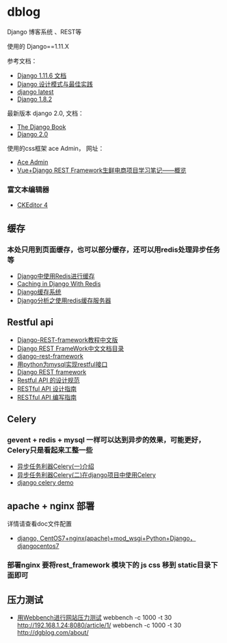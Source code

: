 # dblog
Django 博客系统 、REST等

使用的 Django==1.11.X

参考文档：
- [Django 1.11.6 文档](http://python.usyiyi.cn/translate/Django_111/index.html)
- [Django 设计模式与最佳实践](https://wizardforcel.gitbooks.io/django-design-patterns-and-best-practices/index.html)
- [django latest](http://django-intro-zh.readthedocs.io/zh_CN/latest/)
- [Django 1.8.2](http://python.usyiyi.cn/translate/django_182/index.html)

最新版本 django 2.0, 文档：
- [The Django Book](http://djangobook.py3k.cn/2.0/)
- [Django 2.0](https://wizardforcel.gitbooks.io/django-book-20-zh-cn/content/1.html)


使用的css框架 ace Admin， 网址：
- [Ace Admin](http://ace.jeka.by/index.html)
- [Vue+Django REST Framework生鲜电商项目学习笔记——概览 ](http://lawtech0902.com/2017/11/03/vue-django-1-1/)

### 富文本编辑器
- [CKEditor 4](https://ckeditor.com/ckeditor-4/download/releases/)

## 缓存
### 本处只用到页面缓存，也可以部分缓存，还可以用redis处理异步任务等
- [Django中使用Redis进行缓存](https://python.freelycode.com/contribution/detail/618)
- [Caching in Django With Redis ](https://realpython.com/blog/python/caching-in-django-with-redis/)
- [Django缓存系统](http://www.cnblogs.com/linxiyue/p/7494540.html)
- [Django分析之使用redis缓存服务器](http://www.cnblogs.com/fuhuixiang/p/4174896.html)

## Restful api
- [Django-REST-framework教程中文版](https://darkcooking.gitbooks.io/django-rest-framework-cn/content/)
- [Django REST FrameWork中文文档目录](http://www.chenxm.cc/post/299.html?zhihu)
- [django-rest-framework](http://www.django-rest-framework.org/)
- [用python为mysql实现restful接口](http://www.vimer.cn/archives/2942.html)
- [Django REST framework](http://www.django-rest-framework.org/)
- [Restful API 的设计规范](https://novoland.github.io/%E8%AE%BE%E8%AE%A1/2015/08/17/Restful%20API%20%E7%9A%84%E8%AE%BE%E8%AE%A1%E8%A7%84%E8%8C%83.html)
- [RESTful API 设计指南](http://www.ruanyifeng.com/blog/2014/05/restful_api.html)
- [RESTful API 编写指南](https://blog.igevin.info/posts/restful-api-get-started-to-write/)

## Celery  
### gevent + redis + mysql 一样可以达到异步的效果，可能更好，Celery只是看起来工整一些  ###
- [异步任务利器Celery(一)介绍](http://www.cnblogs.com/linxiyue/p/7502561.html)
- [异步任务利器Celery(二)在django项目中使用Celery](http://www.cnblogs.com/linxiyue/p/7518535.html)
- [django celery demo](https://github.com/celery/celery/tree/master/examples/django)


## apache + nginx 部署
详情请查看doc文件配置
- [django, CentOS7+nginx(apache)+mod_wsgi+Python+Django，djangocentos7](http://www.bkjia.com/Pythonjc/1223954.html)
### 部署nginx  要将rest_framework 模块下的 js css 移到 static目录下面即可


## 压力测试
- [用Webbench进行网站压力测试](http://blog.csdn.net/jk110333/article/details/9190687)
webbench -c 1000 -t 30 http://192.168.1.24:8080/article/1/
webbench -c 1000 -t 30 http://dgblog.com/about/

